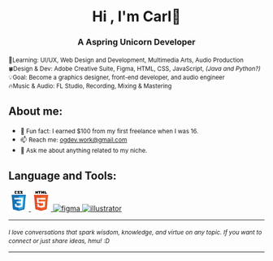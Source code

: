 <h1 align="center">Hi , I'm Carl🤘</h1>
<h3 align="center">A Aspring Unicorn Developer</h3>

<small>🌊Learning: UI/UX, Web Design and Development, Multimedia Arts, Audio Production</small><br>
<small>🍀Design & Dev: Adobe Creative Suite, Figma, HTML, CSS, JavaScript, _(Java and Python?)_</small><br>
<small>💡Goal: Become a graphics designer, front-end developer, and audio engineer</small><br>
<small>🔥Music & Audio: FL Studio, Recording, Mixing & Mastering</small>
<br>
## About me:  
- <SMALL>🍁 Fun fact: I earned $100 from my first freelance when I was 16.</small>  
- <small>📫 Reach me: ogdev.work@gmail.com</small>  
- <small>💬 Ask me about anything related to my niche.</small>  

## Language and Tools:  

<p align="left"> 
        
  <a href="https://www.w3schools.com/css/" target="_blank" rel="noreferrer"> 
    <img src="https://raw.githubusercontent.com/devicons/devicon/master/icons/css3/css3-original-wordmark.svg" alt="css3" width="40" height="40"/> 
  </a> 

  <a href="https://www.w3.org/html/" target="_blank" rel="noreferrer"> 
    <img src="https://raw.githubusercontent.com/devicons/devicon/master/icons/html5/html5-original-wordmark.svg" alt="html5" width="40" height="40"/> 
  </a> 
  
  <a href="https://www.figma.com/" target="_blank" rel="noreferrer"> 
    <img src="https://www.vectorlogo.zone/logos/figma/figma-icon.svg" alt="figma" width="40" height="40"/> 
  </a> 
  
  <a href="https://www.adobe.com/in/products/illustrator.html" target="_blank" rel="noreferrer"> 
    <img src="https://www.vectorlogo.zone/logos/adobe_illustrator/adobe_illustrator-icon.svg" alt="illustrator" width="40" height="40"/> 
  </a> 
  
</p>

---

<small><em>I love conversations that spark wisdom, knowledge, and virtue on any topic. If you want to connect or just share ideas, hmu! :D</em></small>

---
